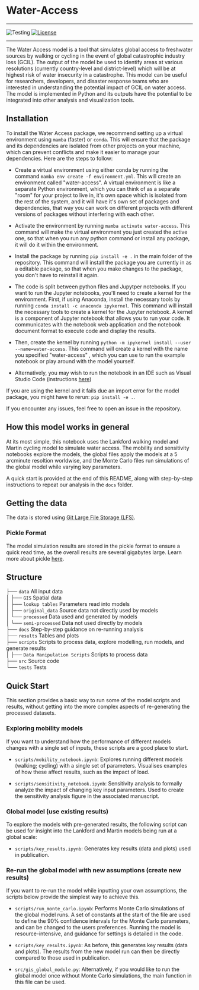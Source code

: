 # Water-Access
---


<!-- [![DOI](https://zenodo.org/badge/DOI/10.5281/zenodo.6866654.svg)](https://doi.org/10.5281/zenodo.6866654) -->
![Testing](https://github.com/allfed/water-access/actions/workflows/testing.yml/badge.svg)
[![License](https://img.shields.io/badge/License-Apache_2.0-blue.svg)](https://opensource.org/licenses/Apache-2.0)

---
The Water Access model is a tool that simulates global access to freshwater sources by walking or cycling in the event of global catastrophic industry loss (GCIL). The output of the model be used to identify areas at various resolutions (currently country-level and district-level) which will be at highest risk of water insecurity in a catastrophe. This model can be useful for researchers, developers, and disaster response teams who are interested in understanding the potential impact of GCIL on water access. The model is implemented in Python and its outputs have the potential to be integrated into other analysis and visualization tools.

## Installation
To install the Water Access package, we recommend setting up a virtual environment using `mamba` (faster) or `conda`. This will ensure that the package and its dependencies are isolated from other projects on your machine, which can prevent conflicts and make it easier to manage your dependencies. Here are the steps to follow:

* Create a virtual environment using either conda by running the command `mamba env create -f environment.yml`. This will create an environment called "water-access". A virtual environment is like a separate Python environment, which you can think of as a separate "room" for your project to live in, it's own space which is isolated from the rest of the system, and it will have it's own set of packages and dependencies, that way you can work on different projects with different versions of packages without interfering with each other.

* Activate the environment by running `mamba activate water-access`. This command will make the virtual environment you just created the active one, so that when you run any python command or install any package, it will do it within the environment.

* Install the package by running `pip install -e .` in the main folder of the repository. This command will install the package you are currently in as a editable package, so that when you make changes to the package, you don't have to reinstall it again.

* The code is split between python files and Jupytper notebooks. If you want to run the Jupyter notebooks, you'll need to create a kernel for the environment. First, if using Anaconda, install the necessary tools by running `conda install -c anaconda ipykernel`. This command will install the necessary tools to create a kernel for the Jupyter notebook. A kernel is a component of Jupyter notebook that allows you to run your code. It communicates with the notebook web application and the notebook document format to execute code and display the results.

* Then, create the kernel by running `python -m ipykernel install --user --name=water-access`. This command will create a kernel with the name you specified "water-access" , which you can use to run the example notebook or play around with the model yourself.

* Alternatively, you may wish to run the notebook in an IDE such as Visual Studio Code (instructions [here](https://code.visualstudio.com/docs/datascience/jupyter-notebooks))

If you are using the kernel and it fails due an import error for the model package, you might have to rerun: `pip install -e .`.

If you encounter any issues, feel free to open an issue in the repository.

## How this model works in general

At its most simple, this notebook uses the Lankford walking model and Martin cycling model to simulate water access. The mobility and sensitivity notebooks explore the models, the global files apply the models at a 5 arcminute resoltion worldwise, and the Monte Carlo files run simulations of the global model while varying key parameters.

A quick start is provided at the end of this README, along with step-by-step instructions to repeat our analysis in the `docs` folder.

## Getting the data

The data is stored using [Git Large File Storage (LFS)](https://git-lfs.com/).

### Pickle Format

The model simulation results are stored in the pickle format to ensure a quick read time, as the overall results are several gigabytes large. Learn more about pickle [here](https://www.youtube.com/watch?v=Pl4Hp8qwwes).

## Structure

├── `data` All input data\
│   ├── `GIS` Spatial data\
│   ├── `lookup tables` Parameters read into models\
│   ├── `original_data` Source data not directly used by models\
│   └── `processed` Data used and generated by models\
│       └── `semi-processed` Data not used directly by models\
├── `docs` Step-by-step guidance on re-running analysis\
├── `results` Tables and plots\
├── `scripts` Scripts to process data, explore modelling, run models, and generate results\
│   ├── `Data Manipulation Scripts` Scripts to process data\
├── `src` Source code\
└── `tests` Tests

## Quick Start

This section provides a basic way to run some of the model scripts and results, without getting into the more complex aspects of re-generating the processed datasets.

### Exploring mobility models

If you want to understand how the performance of different models changes with a single set of inputs, these scripts are a good place to start.

* `scripts/mobility_notebook.ipynb`: Explores running different models (walking; cycling) with a single set of parameters. Visualises examples of how these affect results, such as the impact of load.

* `scripts/sensitivity_notebook.ipynb`: Sensitivity analysis to formally analyze the impact of changing key input parameters. Used to create the sensitivity analysis figure in the associated manuscript.


### Global model (use existing results)

To explore the models with pre-generated results, the following script can be used for insight into the Lankford and Martin models being run at a global scale:

* `scripts/key_results.ipynb`: Generates key results (data and plots) used in publication.

### Re-run the global model with new assumptions (create new results)

If you want to re-run the model while inputting your own assumptions, the scripts below provide the simplest way to achieve this.

* `scripts/run_monte_carlo.ipynb`: Performs Monte Carlo simulations of the global model runs. A set of constants at the start of the file are used to define the 90% confidence intervals for the Monte Carlo parameters, and can be changed to the users preferences. Running the model is resource-intensive, and guidance for settings is detailed in the code. 

* `scripts/key_results.ipynb`: As before, this generates key results (data and plots). The results from the new model run can then be directly compared to those used in publication.

* `src/gis_global_module.py`: Alternatively, if you would like to run the global model once without Monte Carlo simulations, the main function in this file can be used.